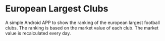 # European Largest Clubs
A simple Android APP to show the ranking of the european largest football clubs. The ranking is based on the market value of each club. The market value is recalculated every day.
